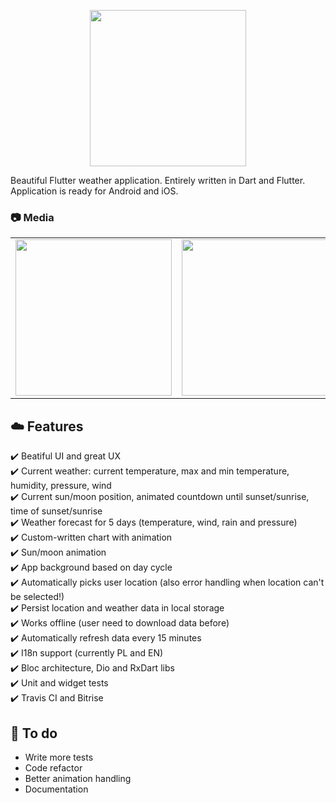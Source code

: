 <p align="center">
<img src="https://lh3.googleusercontent.com/mi9G5v7s4775seemn57VVwq6azT3qO6eqW1nlKbjGyXZLWjXAVpuYck7VyuX__s_vSU=s180" width="250px">
</p>


Beautiful Flutter weather application. Entirely written in Dart and Flutter. Application is ready for Android and iOS.

### :camera: Media


<table>
  <tr>
    <td>
  <img width="250px" src="https://lh3.googleusercontent.com/fh5KD_XO9_S_1oRY_XL9m1e240BYLXaHZ10iO7keycEWV2u2VFW13ROp_0i-wvrcSg=w1366-h654">
    </td>
    <td>
       <img width="250px" src="https://lh3.googleusercontent.com/-atPAMTAP2EBn3e82S7yY4A2SECrdN6khKG5IRLuEiwMhZSCD3l6s04M4_ndbNHrCw=w1366-h654">
    </td>
    <td>
       <img width="250px" src="https://lh3.googleusercontent.com/MnIlyPkzPVQqdvHNpcDKLRv45UhW0JRsO5R9QNnI-yU9RZkrWXFOgq9Y43o6yFyWPw=w1366-h654">
    </td>
    <td>
       <img width="250px" src="https://lh3.googleusercontent.com/_1L_1LNdEzom7UW64aTeGRg34-9CJELJm4XY30ZnaALpxy9zL3hlCLD_5I5i_4nsAZY=w1366-h654">
    </td>
     
    
  </tr>
</table>

## :cloud: Features
:heavy_check_mark: Beatiful UI and great UX   
:heavy_check_mark: Current weather: current temperature, max and min temperature, humidity, pressure, wind  
:heavy_check_mark: Current sun/moon position, animated countdown until sunset/sunrise, time of sunset/sunrise  
:heavy_check_mark: Weather forecast for 5 days  (temperature, wind, rain and pressure)  
:heavy_check_mark: Custom-written chart with animation  
:heavy_check_mark: Sun/moon animation  
:heavy_check_mark: App background based on day cycle  
:heavy_check_mark: Automatically picks user location (also error handling when location can't be selected!)   
:heavy_check_mark: Persist location and weather data in local storage  
:heavy_check_mark: Works offline (user need to download data before)  
:heavy_check_mark: Automatically refresh data every 15 minutes  
:heavy_check_mark: I18n support (currently PL and EN)  
:heavy_check_mark: Bloc architecture, Dio and RxDart libs  
:heavy_check_mark: Unit and widget tests    
:heavy_check_mark: Travis CI and Bitrise  


## :construction_worker: To do
- Write more tests  
- Code refactor  
- Better animation handling 
- Documentation

